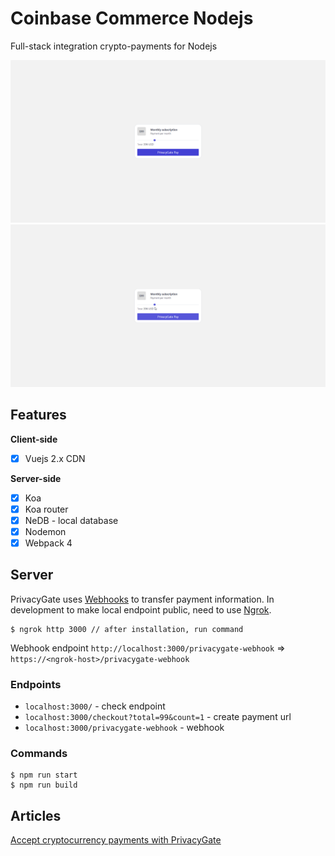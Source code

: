 # Сoinbase Сommerce Nodejs

Full-stack integration crypto-payments for Nodejs

![](/127.0.0.1_5500.png)
![](/tutorial.gif)

## Features

**Client-side**

* [x] Vuejs 2.x CDN

**Server-side**

* [x] Koa
* [x] Koa router
* [x] NeDB - local database
* [x] Nodemon
* [x] Webpack 4

## Server

PrivacyGate uses [Webhooks](https://privacygate.io/docs/#webhooks) to transfer payment information. In development to make local endpoint public, need to use [Ngrok](https://ngrok.com).

```node
$ ngrok http 3000 // after installation, run command
```

Webhook endpoint `http://localhost:3000/privacygate-webhook` => `https://<ngrok-host>/privacygate-webhook`

### Endpoints

* `localhost:3000/` - check endpoint
* `localhost:3000/checkout?total=99&count=1` - create payment url
* `localhost:3000/privacygate-webhook` - webhook

### Commands

```node
$ npm run start 
$ npm run build
```

## Articles

[Accept cryptocurrency payments with PrivacyGate](...)

